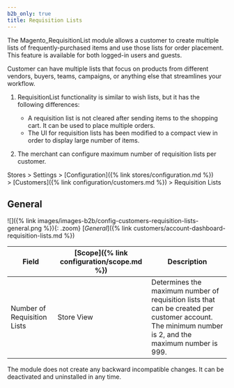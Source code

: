 ```yaml
---
b2b_only: true
title: Requisition Lists
---
```


The Magento_RequisitionList module allows a customer to create multiple lists of frequently-purchased items and use those lists for order placement.
This feature is available for both logged-in users and guests.

Customer can have multiple lists that focus on products from different vendors, buyers, teams, campaigns, or anything else that streamlines your workflow.

1. RequisitionList functionality is similar to wish lists, but it has the following differences:

    - A requisition list is not cleared after sending items to the shopping cart. It can be used to place multiple orders.
    - The UI for requisition lists has been modified to a compact view in order to display large number of items.
    
2. The merchant can configure maximum number of requisition lists per customer.

Stores > Settings > [Configuration]({% link stores/configuration.md %}) > [Customers]({% link configuration/customers.md %}) > Requisition Lists

## General

![]({% link images/images-b2b/config-customers-requisition-lists-general.png %}){: .zoom}
[_General_]({% link customers/account-dashboard-requisition-lists.md %})

|Field|[Scope]({% link configuration/scope.md %})|Description|
|--- |--- |--- |
|Number of Requisition Lists|Store View|Determines the maximum number of requisition lists that can be created per customer account. The minimum number is 2, and the maximum number is 999.|

The module does not create any backward incompatible changes. It can be deactivated and uninstalled in any time.


